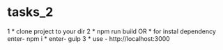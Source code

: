 # tasks_2
1   * clone project to your dir
2   * npm run build
    OR
    * for instal dependency enter-  npm i
    * enter-  gulp
3   * use -  http://localhost:3000
